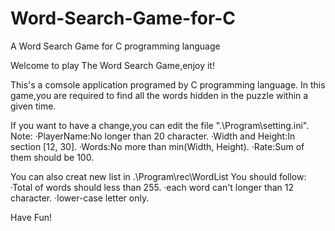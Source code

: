 # Word-Search-Game-for-C
A Word Search Game for C programming language

Welcome to play The Word Search Game,enjoy it!

This's a comsole application programed by C programming language.
In this game,you are required to find all the words hidden in the puzzle within a given time.

If you want to have a change,you can edit the file ".\Program\setting.ini".
Note:
    ·PlayerName:No longer than 20 character.
    ·Width and Height:In section [12, 30].
    ·Words:No more than min(Width, Height).
    ·Rate:Sum of them should be 100.

You can also creat new list in .\Program\rec\WordList
You should follow: 
    ·Total of words should less than 255.
    ·each word can't longer than 12 character.
    ·lower-case letter only.

Have Fun!
